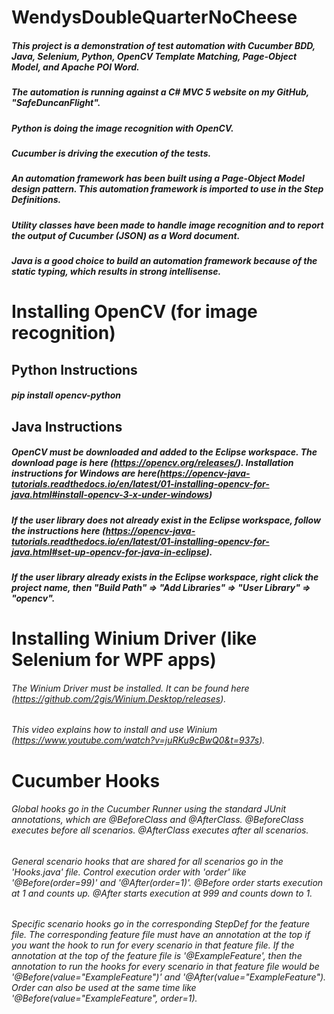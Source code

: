 # WendysDoubleQuarterNoCheese

##### This project is a demonstration of test automation with Cucumber BDD, Java, Selenium, Python, OpenCV Template Matching, Page-Object Model, and Apache POI Word.

##### The automation is running against a C# MVC 5 website on my GitHub, "SafeDuncanFlight".

##### Python is doing the image recognition with OpenCV.

##### Cucumber is driving the execution of the tests.

##### An automation framework has been built using a Page-Object Model design pattern. This automation framework is imported to use in the Step Definitions.

##### Utility classes have been made to handle image recognition and to report the output of Cucumber (JSON) as a Word document.

##### Java is a good choice to build an automation framework because of the static typing, which results in strong intellisense.

# Installing OpenCV (for image recognition)
## Python Instructions
##### pip install opencv-python

## Java Instructions
##### OpenCV must be downloaded and added to the Eclipse workspace. The download page is here (https://opencv.org/releases/). Installation instructions for Windows are here(https://opencv-java-tutorials.readthedocs.io/en/latest/01-installing-opencv-for-java.html#install-opencv-3-x-under-windows)
##### If the user library does not already exist in the Eclipse workspace, follow the instructions here (https://opencv-java-tutorials.readthedocs.io/en/latest/01-installing-opencv-for-java.html#set-up-opencv-for-java-in-eclipse).
##### If the user library already exists in the Eclipse workspace, right click the project name, then "Build Path" => "Add Libraries" => "User Library" => "opencv".
  
# Installing Winium Driver (like Selenium for WPF apps)
###### The Winium Driver must be installed. It can be found here (https://github.com/2gis/Winium.Desktop/releases).
###### This video explains how to install and use Winium (https://www.youtube.com/watch?v=juRKu9cBwQ0&t=937s).

# Cucumber Hooks
###### Global hooks go in the Cucumber Runner using the standard JUnit annotations, which are @BeforeClass and @AfterClass. @BeforeClass executes before all scenarios. @AfterClass executes after all scenarios.
###### General scenario hooks that are shared for all scenarios go in the 'Hooks.java' file. Control execution order with 'order' like '@Before(order=99)' and '@After(order=1)'. @Before order starts execution at 1 and counts up. @After starts execution at 999 and counts down to 1.
###### Specific scenario hooks go in the corresponding StepDef for the feature file. The corresponding feature file must have an annotation at the top if you want the hook to run for every scenario in that feature file. If the annotation at the top of the feature file is '@ExampleFeature', then the annotation to run the hooks for every scenario in that feature file would be '@Before(value="ExampleFeature")' and '@After(value="ExampleFeature"). Order can also be used at the same time like '@Before(value="ExampleFeature", order=1).
